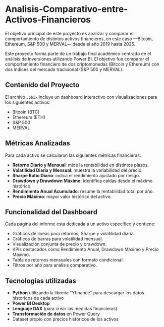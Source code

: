 # Analisis-Comparativo-entre-Activos-Financieros
El objetivo principal de este proyecto es analizar y comparar el comportamiento de distintos activos financieros, en este caso —Bitcoin, Ethereum, S&amp;P 500 y MERVAL— desde el año 2019 hasta 2025.

Este proyecto forma parte de un trabajo final académico centrado en el análisis de inversiones utilizando Power BI. El objetivo fue comparar el comportamiento financiero de dos criptomonedas (Bitcoin y Ethereum) con dos índices del mercado tradicional (S&P 500 y MERVAL).

## Contenido del Proyecto

El archivo `.pbix` incluye un dashboard interactivo con visualizaciones para los siguientes activos:

- Bitcoin (BTC)
- Ethereum (ETH)
- S&P 500 
- MERVAL

##  Métricas Analizadas

Para cada activo se calcularon las siguientes métricas financieras:

- **Retorno Diario y Mensual**: mide la rentabilidad en distintos plazos.
- **Volatilidad Diaria y Mensual**: muestra la variabilidad del precio.
- **Sharpe Ratio Diario**: indica el rendimiento ajustado por riesgo.
- **Drawdown y Drawdown Máximo**: identifica caídas desde el máximo histórico.
- **Rendimiento Anual Acumulado**: resume la rentabilidad total por año.
- **Precio Máximo**: mayor valor histórico del activo.


## Funcionalidad del Dashboard

Cada página del informe está dedicada a un activo específico y contiene:

- Gráficos de líneas para retornos, Sharpe y volatilidad diaria.
- Gráficos de barras para volatilidad mensual.
- Visualización conjunta de precio y drawdown.
- KPIs destacados como Rendimiento Anual, Drawdown Máximo y Precio Máximo.
- Tabla de retornos mensuales con formato condicional.
- Filtros por año para análisis comparativo.

## Tecnologías utilizadas

- **Python** utilizando la libreria "Yfinance" para descargar los datos historicos de cada activo
- **Power BI Desktop**
- **Lenguaje DAX** (para crear las medidas financieras)
- **Transformación de datos** en Power Query
- Dataset propio con precios históricos de los activos
